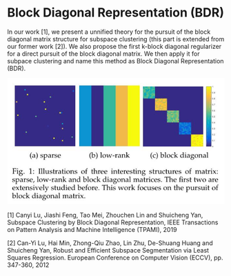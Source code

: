 # Block Diagonal Representation (BDR)

In our work [1], we present a unnified theory for the pursuit of the block diagonal matrix structure for subspace clustering (this part is extended from our former work [2]). We also propose the first k-block diagonal regularizer for a direct pursuit of the block diagonal matrix. We then apply it for subpace clustering and name this method as Block Diagonal Representation (BDR). 
<p align="center"> 
<img src="https://github.com/canyilu/Block-Diagonal-Representation-for-Subspace-Clustering/blob/main/fig_block_diagonal_matrix.JPG">
</p>

[1] Canyi Lu, Jiashi Feng, Tao Mei, Zhouchen Lin and Shuicheng Yan, Subspace Clustering by Block Diagonal Representation, IEEE Transactions on Pattern Analysis and Machine Intelligence (TPAMI), 2019

[2] Can-Yi Lu, Hai Min, Zhong-Qiu Zhao, Lin Zhu, De-Shuang Huang and Shuicheng Yan, Robust and Efficient Subspace Segmentation via Least Squares Regression. European Conference on Computer Vision (ECCV), pp. 347-360, 2012
